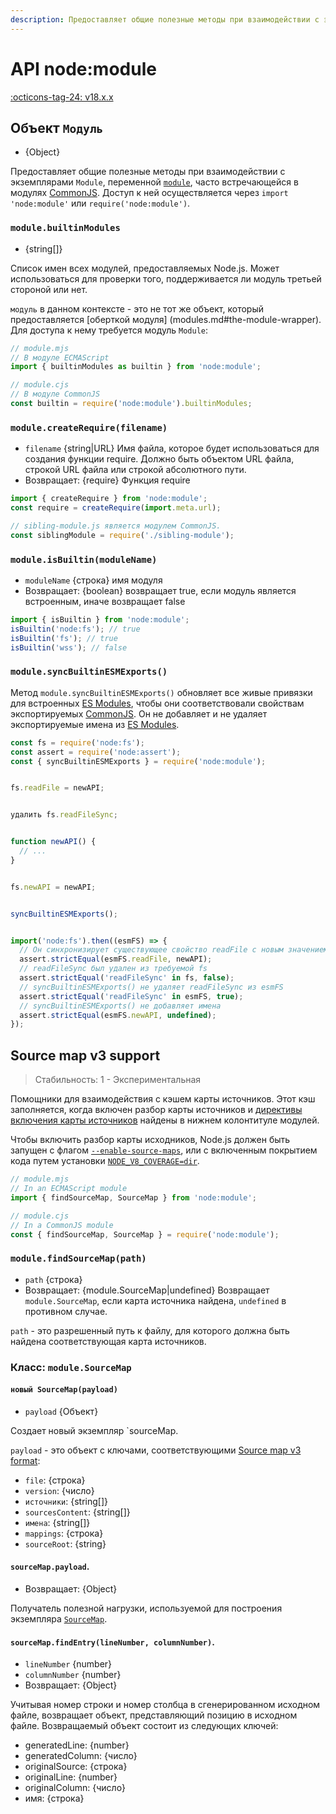 ```yaml
---
description: Предоставляет общие полезные методы при взаимодействии с экземплярами Module, переменной module, часто встречающейся в модулях CommonJS
---
```


# API node:module

[:octicons-tag-24: v18.x.x](https://nodejs.org/docs/latest-v18.x/api/module.html)

## Объект `Модуль`

- {Object}

Предоставляет общие полезные методы при взаимодействии с экземплярами `Module`, переменной [`module`](modules.md#the-module-object), часто встречающейся в модулях [CommonJS](modules.md). Доступ к ней осуществляется через `import 'node:module'` или `require('node:module')`.

### `module.builtinModules`

- {string\[\]}

Список имен всех модулей, предоставляемых Node.js. Может использоваться для проверки того, поддерживается ли модуль третьей стороной или нет.

`модуль` в данном контексте - это не тот же объект, который предоставляется [оберткой модуля] (modules.md#the-module-wrapper). Для доступа к нему требуется модуль `Module`:

```mjs
// module.mjs
// В модуле ECMAScript
import { builtinModules as builtin } from 'node:module';
```

```cjs
// module.cjs
// В модуле CommonJS
const builtin = require('node:module').builtinModules;
```

### `module.createRequire(filename)`

- `filename` {string|URL} Имя файла, которое будет использоваться для создания функции require. Должно быть объектом URL файла, строкой URL файла или строкой абсолютного пути.
- Возвращает: {require} Функция require

<!-- конец списка -->

```mjs
import { createRequire } from 'node:module';
const require = createRequire(import.meta.url);

// sibling-module.js является модулем CommonJS.
const siblingModule = require('./sibling-module');
```

### `module.isBuiltin(moduleName)`

- `moduleName` {строка} имя модуля
- Возвращает: {boolean} возвращает true, если модуль является встроенным, иначе возвращает false

<!-- конец списка -->

```mjs
import { isBuiltin } from 'node:module';
isBuiltin('node:fs'); // true
isBuiltin('fs'); // true
isBuiltin('wss'); // false
```

### `module.syncBuiltinESMExports()`

Метод `module.syncBuiltinESMExports()` обновляет все живые привязки для встроенных [ES Modules](esm.md), чтобы они соответствовали свойствам экспортируемых [CommonJS](modules.md). Он не добавляет и не удаляет экспортируемые имена из [ES Modules](esm.md).

```js
const fs = require('node:fs');
const assert = require('node:assert');
const { syncBuiltinESMExports } = require('node:module');


fs.readFile = newAPI;


удалить fs.readFileSync;


function newAPI() {
  // ...
}


fs.newAPI = newAPI;


syncBuiltinESMExports();


import('node:fs').then((esmFS) => {
  // Он синхронизирует существующее свойство readFile с новым значением
  assert.strictEqual(esmFS.readFile, newAPI);
  // readFileSync был удален из требуемой fs
  assert.strictEqual('readFileSync' in fs, false);
  // syncBuiltinESMExports() не удаляет readFileSync из esmFS
  assert.strictEqual('readFileSync' in esmFS, true);
  // syncBuiltinESMExports() не добавляет имена
  assert.strictEqual(esmFS.newAPI, undefined);
});
```

## Source map v3 support

> Стабильность: 1 - Экспериментальная

Помощники для взаимодействия с кэшем карты источников. Этот кэш заполняется, когда включен разбор карты источников и [директивы включения карты источников](https://sourcemaps.info/spec.html#h.lmz475t4mvbx) найдены в нижнем колонтитуле модулей.

Чтобы включить разбор карты исходников, Node.js должен быть запущен с флагом [`--enable-source-maps`](cli.md#--enable-source-maps), или с включенным покрытием кода путем установки [`NODE_V8_COVERAGE=dir`](cli.md#node_v8_coveragedir).

```mjs
// module.mjs
// In an ECMAScript module
import { findSourceMap, SourceMap } from 'node:module';
```

```cjs
// module.cjs
// In a CommonJS module
const { findSourceMap, SourceMap } = require('node:module');
```

### `module.findSourceMap(path)`

- `path` {строка}
- Возвращает: {module.SourceMap|undefined} Возвращает `module.SourceMap`, если карта источника найдена, `undefined` в противном случае.

`path` - это разрешенный путь к файлу, для которого должна быть найдена соответствующая карта источников.

### Класс: `module.SourceMap`

#### `новый SourceMap(payload)`

- `payload` {Объект}

Создает новый экземпляр `sourceMap.

`payload` - это объект с ключами, соответствующими [Source map v3 format](https://sourcemaps.info/spec.html#h.mofvlxcwqzej):

- `file`: {строка}
- `version`: {число}
- `источники`: {string\[\]}
- `sourcesContent`: {string\[\]}
- `имена`: {string\[\]}
- `mappings`: {строка}
- `sourceRoot`: {string}

#### `sourceMap.payload`.

- Возвращает: {Object}

Получатель полезной нагрузки, используемой для построения экземпляра [`SourceMap`](#class-modulesourcemap).

#### `sourceMap.findEntry(lineNumber, columnNumber)`.

- `lineNumber` {number}
- `columnNumber` {number}
- Возвращает: {Object}

Учитывая номер строки и номер столбца в сгенерированном исходном файле, возвращает объект, представляющий позицию в исходном файле. Возвращаемый объект состоит из следующих ключей:

- generatedLine: {number}
- generatedColumn: {число}
- originalSource: {строка}
- originalLine: {number}
- originalColumn: {число}
- имя: {строка}
